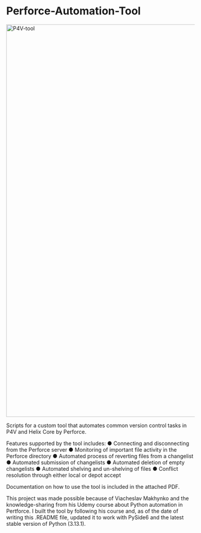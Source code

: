 # Perforce-Automation-Tool

<img width="1050" alt="P4V-tool" src="https://github.com/user-attachments/assets/7ac4f951-2b69-4623-bbb7-a2d6e03c237e" />

Scripts for a custom tool that automates common version control tasks in P4V and Helix Core by Perforce. 

Features supported by the tool includes:
●	Connecting and disconnecting from the Perforce server
●	Monitoring of important file activity in the Perforce directory
●	Automated process of reverting files from a changelist
●	Automated submission of changelists
●	Automated deletion of empty changelists
●	Automated shelving and un-shelving of files
●	Conflict resolution through either local or depot accept

Documentation on how to use the tool is included in the attached PDF.

This project was made possible because of Viacheslav Makhynko and the knowledge-sharing from his Udemy course about Python automation in Pertforce. I built the tool by following his course and, as of the date of writing this .README file, updated it to work with PySide6 and the latest stable version of Python (3.13.1).



